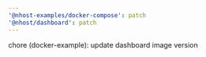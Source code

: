 ```yaml
---
'@nhost-examples/docker-compose': patch
'@nhost/dashboard': patch
---
```


chore (docker-example): update dashboard image version

